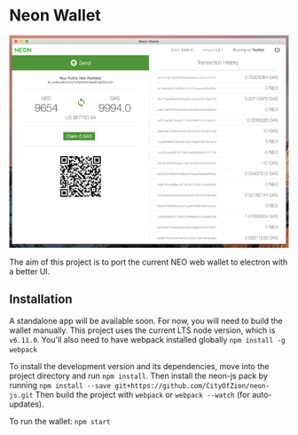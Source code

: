# Neon Wallet

![wallet](/wallet.png)

The aim of this project is to port the current NEO web wallet to electron with a better UI.

## Installation

A standalone app will be available soon. For now, you will need to build the wallet manually. This project uses the current LTS node version, which is `v6.11.0`. You'll also need to have webpack installed globally `npm install -g webpack`

To install the development version and its dependencies, move into the project directory and run `npm install`.
Then install the neon-js pack by running `npm install --save git+https://github.com/CityOfZion/neon-js.git`
Then build the project with `webpack` or `webpack --watch` (for auto-updates).

To run the wallet: `npm start`
